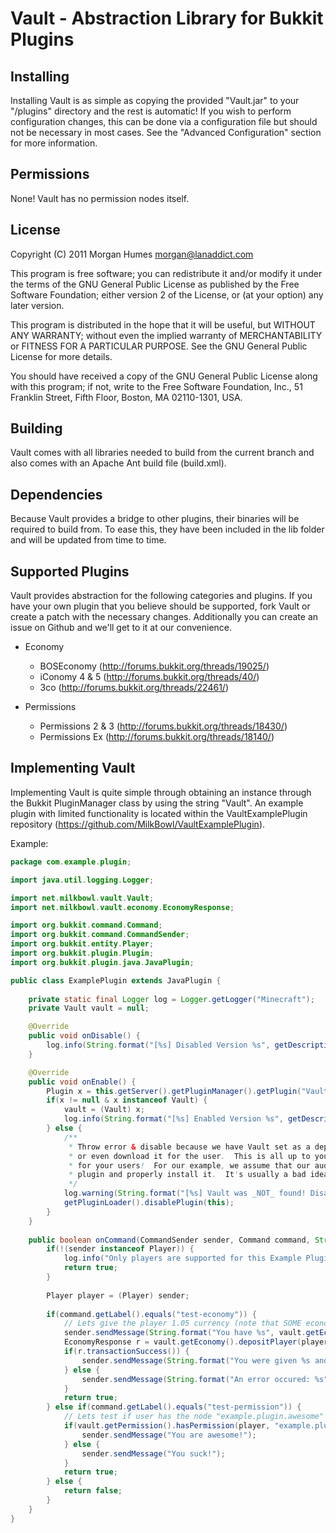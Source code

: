 # Vault - Abstraction Library for Bukkit Plugins

## Installing
Installing Vault is as simple as copying the provided "Vault.jar" to your
"<bukkit-install-dir>/plugins" directory and the rest is automatic!  If you
wish to perform configuration changes, this can be done via a configuration
file but should not be necessary in most cases.  See the "Advanced
Configuration" section for more information.


## Permissions
None!  Vault has no permission nodes itself.


## License
Copyright (C) 2011 Morgan Humes <morgan@lanaddict.com>

This program is free software; you can redistribute it and/or
modify it under the terms of the GNU General Public License
as published by the Free Software Foundation; either version 2
of the License, or (at your option) any later version.

This program is distributed in the hope that it will be useful,
but WITHOUT ANY WARRANTY; without even the implied warranty of
MERCHANTABILITY or FITNESS FOR A PARTICULAR PURPOSE.  See the
GNU General Public License for more details.

You should have received a copy of the GNU General Public License
along with this program; if not, write to the Free Software
Foundation, Inc., 51 Franklin Street, Fifth Floor, Boston, MA  02110-1301, USA.


## Building
Vault comes with all libraries needed to build from the current branch and
also comes with an Apache Ant build file (build.xml).


## Dependencies
Because Vault provides a bridge to other plugins, their binaries will be
required to build from.  To ease this, they have been included in the lib
folder and will be updated from time to time.


## Supported Plugins
Vault provides abstraction for the following categories and plugins.  If you
have your own plugin that you believe should be supported, fork Vault or create
a patch with the necessary changes.  Additionally you can create an issue on
Github and we'll get to it at our convenience.

 * Economy
   - BOSEconomy (http://forums.bukkit.org/threads/19025/)
   - iConomy 4 & 5 (http://forums.bukkit.org/threads/40/)
   - 3co (http://forums.bukkit.org/threads/22461/)

 * Permissions
   - Permissions 2 & 3 (http://forums.bukkit.org/threads/18430/)
   - Permissions Ex (http://forums.bukkit.org/threads/18140/)


## Implementing Vault
Implementing Vault is quite simple through obtaining an instance through the
Bukkit PluginManager class by using the string "Vault".  An example plugin with
limited functionality is located within the VaultExamplePlugin repository
(https://github.com/MilkBowl/VaultExamplePlugin).

Example:

```java
package com.example.plugin;

import java.util.logging.Logger;

import net.milkbowl.vault.Vault;
import net.milkbowl.vault.economy.EconomyResponse;

import org.bukkit.command.Command;
import org.bukkit.command.CommandSender;
import org.bukkit.entity.Player;
import org.bukkit.plugin.Plugin;
import org.bukkit.plugin.java.JavaPlugin;

public class ExamplePlugin extends JavaPlugin {
    
    private static final Logger log = Logger.getLogger("Minecraft");
    private Vault vault = null;

    @Override
    public void onDisable() {
        log.info(String.format("[%s] Disabled Version %s", getDescription().getName(), getDescription().getVersion()));
    }

    @Override
    public void onEnable() {
        Plugin x = this.getServer().getPluginManager().getPlugin("Vault");
        if(x != null & x instanceof Vault) {
            vault = (Vault) x;
            log.info(String.format("[%s] Enabled Version %s", getDescription().getName(), getDescription().getVersion()));
        } else {
            /**
             * Throw error & disable because we have Vault set as a dependency, you could give a download link
             * or even download it for the user.  This is all up to you as a developer to decide the best option
             * for your users!  For our example, we assume that our audience (developers) can find the Vault
             * plugin and properly install it.  It's usually a bad idea however.
             */
            log.warning(String.format("[%s] Vault was _NOT_ found! Disabling plugin.", getDescription().getName()));
            getPluginLoader().disablePlugin(this);
        }
    }
    
    public boolean onCommand(CommandSender sender, Command command, String commandLabel, String[] args) {
        if(!(sender instanceof Player)) {
            log.info("Only players are supported for this Example Plugin, but you should not do this!!!");
            return true;
        }
        
        Player player = (Player) sender;
        
        if(command.getLabel().equals("test-economy")) {
            // Lets give the player 1.05 currency (note that SOME economic plugins require rounding!
            sender.sendMessage(String.format("You have %s", vault.getEconomy().format(vault.getEconomy().getBalance(player.getName()).amount)));
            EconomyResponse r = vault.getEconomy().depositPlayer(player.getName(), 1.05);
            if(r.transactionSuccess()) {
                sender.sendMessage(String.format("You were given %s and now have %s", vault.getEconomy().format(r.amount), vault.getEconomy().format(r.balance)));
            } else {
                sender.sendMessage(String.format("An error occured: %s", r.errorMessage));
            }
            return true;
        } else if(command.getLabel().equals("test-permission")) {
            // Lets test if user has the node "example.plugin.awesome" to determine if they are awesome or just suck
            if(vault.getPermission().hasPermission(player, "example.plugin.awesome", false)) {
                sender.sendMessage("You are awesome!");
            } else {
                sender.sendMessage("You suck!");
            }
            return true;
        } else {
            return false;
        }
    }
}
```
